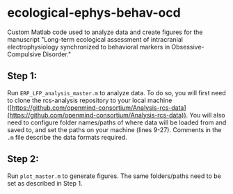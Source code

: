 # ecological-ephys-behav-ocd
Custom Matlab code used to analyze data and create figures for the manuscript "Long-term ecological assessment of intracranial electrophysiology synchronized to behavioral markers in Obsessive-Compulsive Disorder."

## Step 1:
Run `ERP_LFP_analysis_master.m` to analyze data. To do so, you will first need to clone the rcs-analysis repository to your local machine ([https://github.com/openmind-consortium/Analysis-rcs-data](https://github.com/openmind-consortium/Analysis-rcs-data)). You will also need to configure folder names/paths of where data will be loaded from and saved to, and set the paths on your machine (lines 9-27). Comments in the `.m` file describe the data formats required. 

## Step 2:
Run `plot_master.m` to generate figures. The same folders/paths need to be set as described in Step 1.
